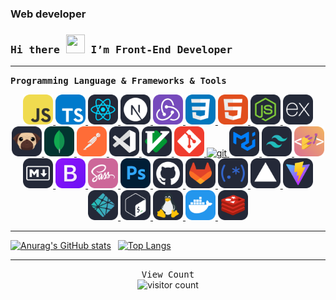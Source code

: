 
<h3>Web developer</h3>
<h3><samp> Hi there <img src="https://raw.githubusercontent.com/mohammadyousefvand/mohammadyousefvand/master/wave.gif" width="30px" height="30px">  I’m Front-End Developer </samp></h3>

----
  <p><samp><strong>Programming Language & Frameworks & Tools</strong></samp></p>
  
<p align="center">
    <a href="https://skillicons.dev">
      <img src="https://github.com/tandpfun/skill-icons/blob/main/icons/JavaScript.svg" width="48" title="js">
      <img src="https://github.com/tandpfun/skill-icons/blob/main/icons/TypeScript.svg" width="48" title="typescript">
      <img src="https://github.com/tandpfun/skill-icons/blob/main/icons/React-Dark.svg" width="48" title="react">
      <img src="https://github.com/tandpfun/skill-icons/blob/main/icons/NextJS-Dark.svg" width="48" title="nextjs">
      <img src="https://github.com/tandpfun/skill-icons/blob/main/icons/Redux.svg" width="48" title="redux">
      <img src="https://github.com/tandpfun/skill-icons/blob/main/icons/CSS.svg" width="48" title="css">
      <img src="https://github.com/tandpfun/skill-icons/blob/main/icons/HTML.svg" width="48" title="html">
      <img src="https://github.com/tandpfun/skill-icons/blob/main/icons/NodeJS-Dark.svg" width="48" title="Nodejs">
      <img src="https://github.com/tandpfun/skill-icons/blob/main/icons/ExpressJS-Dark.svg" width="48" title="expressjs">
      <img src="https://github.com/tandpfun/skill-icons/blob/main/icons/Pug-Dark.svg" width="48" title="pug">
      <img src="https://github.com/tandpfun/skill-icons/blob/main/icons/MongoDB.svg" width="48" title="mongodb">
      <img src="https://github.com/tandpfun/skill-icons/blob/main/icons/Postman.svg" width="48" title="postman">
      <img src="https://github.com/tandpfun/skill-icons/blob/main/icons/VSCode-Dark.svg" width="48" title="vscode">
      <img src="https://github.com/tandpfun/skill-icons/blob/main/icons/VIM-Dark.svg" width="48" title="vim">
      <img src="https://github.com/tandpfun/skill-icons/blob/main/icons/Git.svg" width="48" title="git">
      <img src="https://github.com/tandpfun/skill-icons/blob/main/icons/Npm-Dark.svg" width="48" title="git">
      <img src="https://github.com/tandpfun/skill-icons/blob/main/icons/MaterialUI-Dark.svg" width="48" title="materialUi">
      <img src="https://github.com/tandpfun/skill-icons/blob/main/icons/TailwindCSS-Dark.svg" width="48" title="tailwind">
      <img src="https://github.com/tandpfun/skill-icons/blob/main/icons/StyledComponents.svg" width="48" title="styled">
      <img src="https://github.com/tandpfun/skill-icons/blob/main/icons/Markdown-Dark.svg" width="48" title="markdown">
      <img src="https://github.com/tandpfun/skill-icons/blob/main/icons/Bootstrap.svg" width="48" title="bootstrap">
      <img src="https://github.com/tandpfun/skill-icons/blob/main/icons/Sass.svg" width="48" title="sass">
      <img src="https://github.com/tandpfun/skill-icons/blob/main/icons/Photoshop.svg" width="48" title="photoshop">
      <img src="https://github.com/tandpfun/skill-icons/blob/main/icons/Github-Dark.svg" width="48" title="github">
      <img src="https://github.com/tandpfun/skill-icons/blob/main/icons/GitLab-Dark.svg" width="48" title="gitlab">
      <img src="https://github.com/tandpfun/skill-icons/blob/main/icons/Regex-Dark.svg" width="48" title="regex">
      <img src="https://github.com/tandpfun/skill-icons/blob/main/icons/Vercel-Dark.svg" width="48" title="vercel">
      <img src="https://github.com/tandpfun/skill-icons/blob/main/icons/Vite-Dark.svg" width="48" title="vite">
      <img src="https://github.com/tandpfun/skill-icons/blob/main/icons/Netlify-Dark.svg" width="48" title="netlify">
      <img src="https://github.com/tandpfun/skill-icons/blob/main/icons/Bash-Dark.svg" width="48" title="bash">
      <img src="https://github.com/tandpfun/skill-icons/blob/main/icons/Linux-Dark.svg" width="48" title="linux">
      <img src="https://github.com/tandpfun/skill-icons/blob/main/icons/Docker.svg" width="48" title="docker">
      <img src="https://github.com/tandpfun/skill-icons/blob/main/icons/Redis-Dark.svg" width="48" title="redis">
  </a>
</p>

---

[![Anurag's GitHub stats](https://github-readme-stats.vercel.app/api?username=fairskyDev0201&show_icons=true&theme=tokyonight)](https://github.com/fairskyDev0201/)&ensp;
[![Top Langs](https://github-readme-stats.vercel.app/api/top-langs/?username=fairskyDev0201&theme=tokyonight&layout=compact)](https://github.com/anuraghazra/github-readme-stats)

----

<div align="center">
  <samp>View Count</samp>
  <br />
  <img src="https://profile-counter.glitch.me/{fairskyDev0201}/count.svg" alt="visitor count" />
</div>
